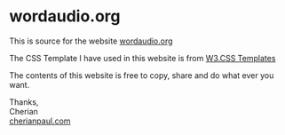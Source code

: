 # wordaudio.org
This is source for the website [wordaudio.org](https://www.wordaudio.org/)

The CSS Template I have used in this website is from [W3.CSS Templates](https://www.w3schools.com/w3css/w3css_templates.asp)

The contents of this website is free to copy, share and do what ever you want. 

Thanks, </br>
Cherian </br>
[cherianpaul.com](https://www.cherianpaul.com/)
